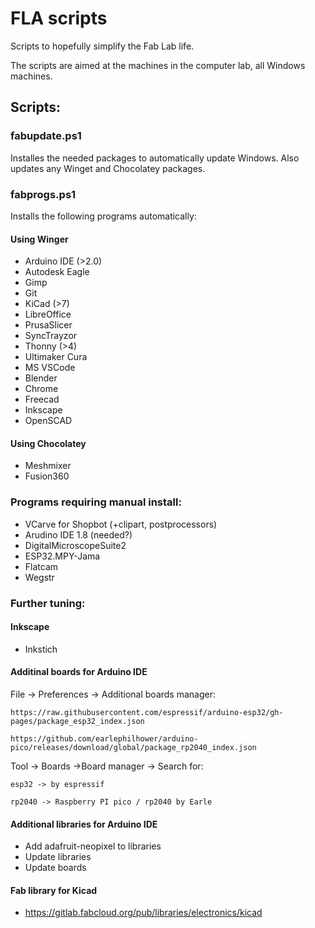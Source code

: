 # FLA scripts

Scripts to hopefully simplify the Fab Lab life. 

The scripts are aimed at the machines in the computer lab, all Windows machines. 

## Scripts:

###  fabupdate.ps1

Installes the needed packages to automatically update Windows.
Also updates any Winget and Chocolatey packages. 

### fabprogs.ps1

Installs the following programs automatically:

#### Using Winger

- Arduino IDE (>2.0)
- Autodesk Eagle
- Gimp
- Git
- KiCad (>7)
- LibreOffice
- PrusaSlicer
- SyncTrayzor
- Thonny (>4)
- Ultimaker Cura
- MS VSCode
- Blender
- Chrome
- Freecad
- Inkscape
- OpenSCAD

#### Using Chocolatey

- Meshmixer
- Fusion360

###  Programs requiring manual install: 

- VCarve for Shopbot (+clipart, postprocessors)
- Arudino IDE 1.8 (needed?)
- DigitalMicroscopeSuite2
- ESP32.MPY-Jama
- Flatcam
- Wegstr 

### Further tuning: 

#### Inkscape

- Inkstich

#### Additinal boards for Arduino IDE
File -> Preferences -> Additional boards manager: 

    https://raw.githubusercontent.com/espressif/arduino-esp32/gh-pages/package_esp32_index.json
    
    https://github.com/earlephilhower/arduino-pico/releases/download/global/package_rp2040_index.json

Tool -> Boards ->Board manager -> Search for:
    
    esp32 -> by espressif
    
    rp2040 -> Raspberry PI pico / rp2040 by Earle

#### Additional libraries for Arduino IDE

- Add adafruit-neopixel to libraries
- Update libraries
- Update boards

#### Fab library for Kicad

- https://gitlab.fabcloud.org/pub/libraries/electronics/kicad